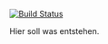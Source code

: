 [![Build Status](https://travis-ci.org/cologneintelligence/facility-webapp.svg?branch=master)](https://travis-ci.org/cologneintelligence/facility-webapp)

Hier soll was entstehen.
